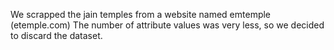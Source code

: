 We scrapped the jain temples from a website named emtemple (etemple.com) 
The number of attribute values was very less, so we decided to discard the dataset.
